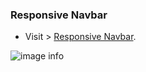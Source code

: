 ### Responsive Navbar

- Visit > [Responsive Navbar](https://ugurkarakurt.github.io/Frontend-Challanges/15-Responsive-Navbar/).

![image info](screenshot.png)
